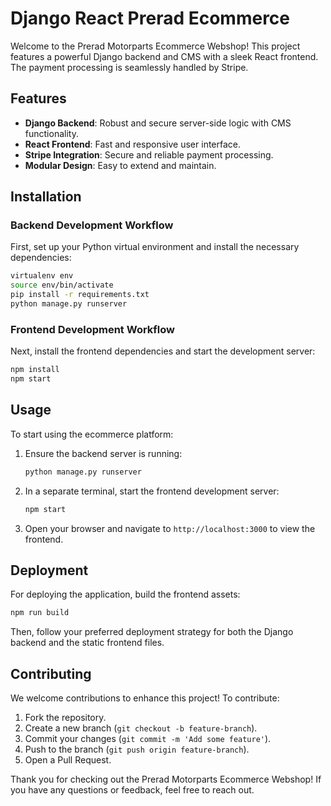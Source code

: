# Django React Prerad Ecommerce

Welcome to the Prerad Motorparts Ecommerce Webshop! This project features a powerful Django backend and CMS with a sleek React frontend. The payment processing is seamlessly handled by Stripe.

## Features

- **Django Backend**: Robust and secure server-side logic with CMS functionality.
- **React Frontend**: Fast and responsive user interface.
- **Stripe Integration**: Secure and reliable payment processing.
- **Modular Design**: Easy to extend and maintain.

## Installation

### Backend Development Workflow

First, set up your Python virtual environment and install the necessary dependencies:

```bash
virtualenv env
source env/bin/activate
pip install -r requirements.txt
python manage.py runserver
```

### Frontend Development Workflow

Next, install the frontend dependencies and start the development server:

```bash
npm install
npm start
```

## Usage

To start using the ecommerce platform:

1. Ensure the backend server is running:
    ```bash
    python manage.py runserver
    ```
2. In a separate terminal, start the frontend development server:
    ```bash
    npm start
    ```
3. Open your browser and navigate to `http://localhost:3000` to view the frontend.

## Deployment

For deploying the application, build the frontend assets:

```bash
npm run build
```

Then, follow your preferred deployment strategy for both the Django backend and the static frontend files.

## Contributing

We welcome contributions to enhance this project! To contribute:

1. Fork the repository.
2. Create a new branch (`git checkout -b feature-branch`).
3. Commit your changes (`git commit -m 'Add some feature'`).
4. Push to the branch (`git push origin feature-branch`).
5. Open a Pull Request.


Thank you for checking out the Prerad Motorparts Ecommerce Webshop! If you have any questions or feedback, feel free to reach out.
